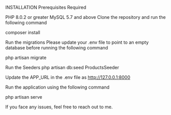 INSTALLATION
Prerequisites Required

PHP 8.0.2 or greater
MySQL 5.7 and above
Clone the repository and run the following command

composer install

Run the migrations
Please update your .env file to point to an empty database before running the following command

php artisan migrate

Run the Seeders
php artisan db:seed ProductsSeeder

Update the APP_URL in the .env file as http://127.0.0.1:8000

Run the application using the following command

php artisan serve

If you face any issues, feel free to reach out to me.
